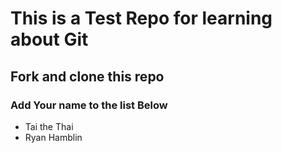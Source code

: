 # This is a Test Repo for learning about Git

## Fork and clone this repo

### Add Your name to the list Below
* Tai the Thai
* Ryan Hamblin
